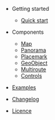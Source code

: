 - Getting started
  - [Quick start](quickstart.md  'Quick start | Angular Yandex Map')

- Components
  - [Map](map.md 'Map | Angular Yandex Map')
  - [Panorama](panorama.md 'Panorama | Angular Yandex Map')
  - [Placemark](placemark.md 'Placemark | Angular Yandex Map')
  - [GeoObject](geoobject.md 'GeoObject | Angular Yandex Map')
  - [Multiroute](multiroute.md 'Multiroute | Angular Yandex Map')
  - [Controls](controls.md 'Controls | Angular Yandex Map')

- [Examples](examples.md 'Examples | Angular Yandex Map')
- [Changelog](https://github.com/ddubrava/angular-yandex-maps/blob/develop/CHANGELOG.md)
- [Licence](https://github.com/ddubrava/angular-yandex-maps/blob/develop/LICENSE.md)
